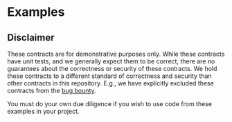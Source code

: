 # Examples

## Disclaimer

These contracts are for demonstrative purposes only.
While these contracts have unit tests, and we generally expect them to be
correct, there are no guarantees about the correctness or security of 
these contracts. We hold these contracts to a different standard of 
correctness and security than other contracts in this repository. 
E.g., we have explicitly excluded these contracts from the
[bug bounty](https://l2pswap.com/bug-bounty/#scope). 

You must do your own due diligence if you wish to use code
from these examples in your project.
